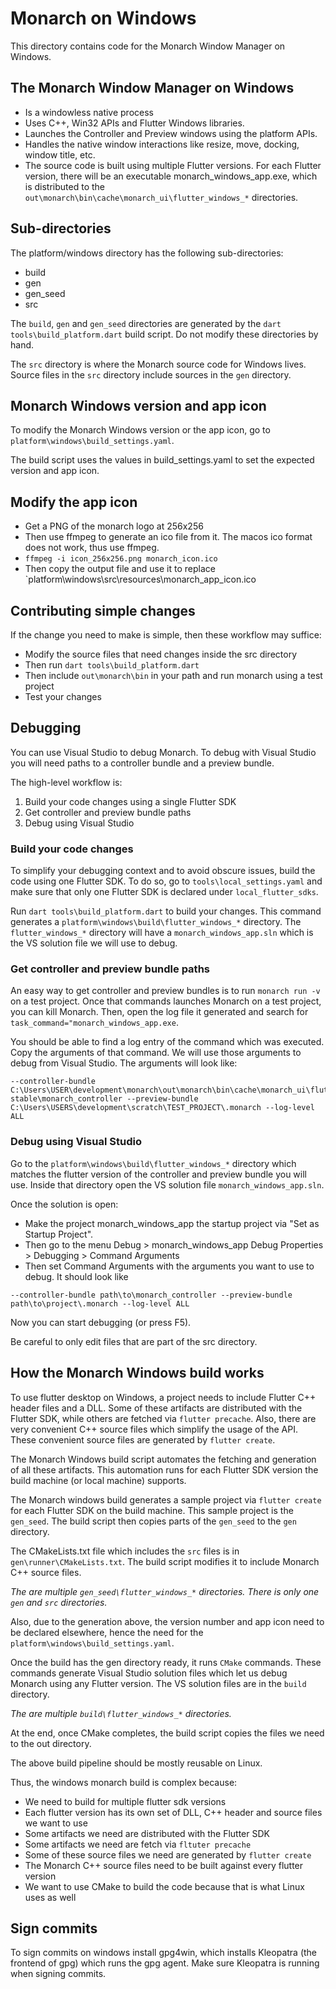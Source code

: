 # Monarch on Windows 

This directory contains code for the Monarch Window Manager on Windows.

## The Monarch Window Manager on Windows
- Is a windowless native process
- Uses C++, Win32 APIs and Flutter Windows libraries.
- Launches the Controller and Preview windows using the platform APIs.
- Handles the native window interactions like resize, move, docking, window title, etc.
- The source code is built using multiple Flutter versions. For each Flutter version, 
  there will be an executable monarch_windows_app.exe, which is distributed to the
  `out\monarch\bin\cache\monarch_ui\flutter_windows_*` directories.
  
## Sub-directories
The platform/windows directory has the following sub-directories:

- build
- gen
- gen_seed
- src

The `build`, `gen` and `gen_seed` directories are generated by the `dart tools\build_platform.dart`
build script. Do not modify these directories by hand.

The `src` directory is where the Monarch source code for Windows lives. Source 
files in the `src` directory include sources in the `gen` directory. 

## Monarch Windows version and app icon
To modify the Monarch Windows version or the app icon, go to 
`platform\windows\build_settings.yaml`.

The build script uses the values in build_settings.yaml to set the expected version and 
app icon.

## Modify the app icon
- Get a PNG of the monarch logo at 256x256
- Then use ffmpeg to generate an ico file from it. The macos ico format does not work, 
  thus use ffmpeg.
- `ffmpeg -i icon_256x256.png monarch_icon.ico`
- Then copy the output file and use it to replace `platform\windows\src\resources\monarch_app_icon.ico


## Contributing simple changes
If the change you need to make is simple, then these workflow may suffice:

- Modify the source files that need changes inside the src directory
- Then run `dart tools\build_platform.dart`
- Then include `out\monarch\bin` in your path and run monarch using a test project
- Test your changes

## Debugging
You can use Visual Studio to debug Monarch. To debug with Visual Studio you will need paths
to a controller bundle and a preview bundle. 

The high-level workflow is:

1. Build your code changes using a single Flutter SDK
2. Get controller and preview bundle paths
3. Debug using Visual Studio

### Build your code changes
To simplify your debugging context and to avoid obscure issues, build the code 
using one Flutter SDK.
To do so, go to `tools\local_settings.yaml` and make sure that only one Flutter SDK is 
declared under `local_flutter_sdks`.

Run `dart tools\build_platform.dart` to build your changes. 
This command generates a `platform\windows\build\flutter_windows_*` 
directory. The `flutter_windows_*` directory will have a `monarch_windows_app.sln` 
which is the VS solution file we will use to debug.

### Get controller and preview bundle paths
An easy way to get controller and preview bundles is to run `monarch run -v` on a test 
project. Once that commands launches Monarch on a test project, you can kill Monarch. Then,
open the log file it generated and search for `task_command="monarch_windows_app.exe`.

You should be able to find a log entry of the command which was executed. Copy the arguments 
of that command. We will use those arguments to debug from Visual Studio. The arguments will 
look like:

```
--controller-bundle C:\Users\USER\development\monarch\out\monarch\bin\cache\monarch_ui\flutter_windows_3.0.1-stable\monarch_controller --preview-bundle C:\Users\USERS\development\scratch\TEST_PROJECT\.monarch --log-level ALL
```

### Debug using Visual Studio
Go to the `platform\windows\build\flutter_windows_*` directory which matches the flutter 
version of the controller and preview bundle you will use. Inside that directory open the 
VS solution file `monarch_windows_app.sln`.

Once the solution is open:

- Make the project monarch_windows_app the startup project via "Set as Startup Project". 
- Then go to the menu Debug > monarch_windows_app Debug Properties > Debugging > Command Arguments
- Then set Command Arguments with the arguments you want to use to debug. It should look like
```
--controller-bundle path\to\monarch_controller --preview-bundle path\to\project\.monarch --log-level ALL
```

Now you can start debugging (or press F5).

Be careful to only edit files that are part of the src directory.


## How the Monarch Windows build works
To use flutter desktop on Windows, a project needs to include Flutter C++ header 
files and a DLL. Some of these artifacts are distributed with the Flutter SDK, 
while others are fetched via `flutter precache`. Also, there are very convenient C++ 
source files which simplify the usage of the API. These convenient source files 
are generated by `flutter create`.

The Monarch Windows build script automates the fetching and generation of all
these artifacts. This automation runs for each Flutter SDK 
version the build machine (or local machine) supports.

The Monarch windows build generates a sample project via `flutter create` for 
each Flutter SDK on the build machine. This sample project is the `gen_seed`. 
The build script then copies parts of the `gen_seed` to the `gen` directory.

The CMakeLists.txt file which includes the `src` files is in 
`gen\runner\CMakeLists.txt`. The build script modifies it to include Monarch 
C++ source files. 

_The are multiple `gen_seed\flutter_windows_*` directories. There is only_ 
_one `gen` and `src` directories._

Also, due to the generation above, the version number and app icon need to be 
declared elsewhere, hence the need for the `platform\windows\build_settings.yaml`.

Once the build has the gen directory ready, it runs `CMake` commands. These 
commands generate Visual Studio solution files which let us debug Monarch using 
any Flutter version. The VS solution files are in the `build` directory.

_The are multiple `build\flutter_windows_*` directories._

At the end, once CMake completes, the build script copies 
the files we need to the out directory.

The above build pipeline should be mostly reusable on Linux.

Thus, the windows monarch build is complex because:

- We need to build for multiple flutter sdk versions
- Each flutter version has its own set of DLL, C++ header and source files we want to use
- Some artifacts we need are distributed with the Flutter SDK
- Some artifacts we need are fetch via `fltuter precache`
- Some of these source files we need are generated by `flutter create` 
- The Monarch C++ source files need to be built against every flutter version
- We want to use CMake to build the code because that is what Linux uses as well


## Sign commits
To sign commits on windows install gpg4win, which installs Kleopatra (the frontend of gpg)
which runs the gpg agent. Make sure Kleopatra is running when signing commits.
